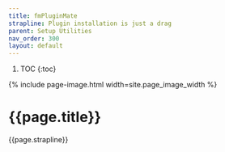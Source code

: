 ```yaml
---
title: fmPluginMate
strapline: Plugin installation is just a drag
parent: Setup Utilities
nav_order: 300
layout: default
---
```

1. TOC
{:toc}

{% include page-image.html width=site.page_image_width %}

# {{page.title}}

{{page.strapline}}
